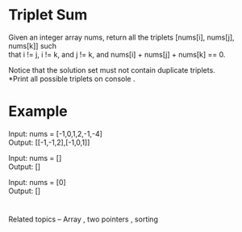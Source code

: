 # Triplet Sum

Given an integer array nums, return all the triplets [nums[i], nums[j], nums[k]] such  
that i != j, i != k, and j != k, and nums[i] + nums[j] + nums[k] == 0.  

Notice that the solution set must not contain duplicate triplets.  
*Print all possible triplets on console .  

# Example
Input: nums = [-1,0,1,2,-1,-4]  
Output: [[-1,-1,2],[-1,0,1]]  
  
Input: nums = []  
Output: []  
  
Input: nums = [0]  
Output: []  

#
Related topics – Array , two pointers , sorting